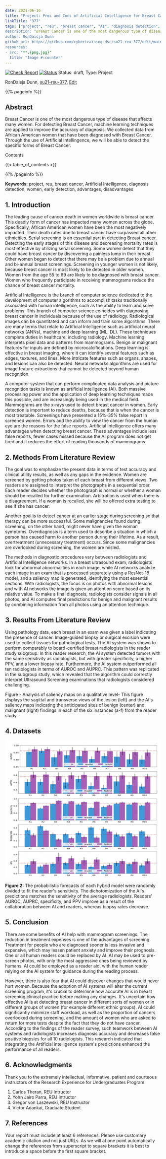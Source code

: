 ```yaml
---
date: 2021-06-16
title: "Project: Pros and Cons of Artificial Intelligence for Breast Cancer Detection in Women"
linkTitle: "377"
tags: ["project", "reu", "breast cancer", "AI", "diagnosis detection", "women", "early detection", "advantages", disadvantages"]
description: "Breast Cancer is one of the most dangerous type of disease that affects many women. For detecting Breast Cancer, machine learning techniques are applied to improve the accuracy of diagnosis."
author: RonDaisja Dunn
github_url: https://github.com/cybertraining-dsc/su21-reu-377/edit/main/project/index.md
resources:
- src: "**.{png,jpg}"
  title: "Image #:counter"
---
```


[![Check Report](https://github.com/cybertraining-dsc/su21-reu-377/workflows/Check%20Report/badge.svg)](https://github.com/cybertraining-dsc/su21-reu-377/actions)
[![Status](https://github.com/cybertraining-dsc/su21-reu-377/workflows/Status/badge.svg)](https://github.com/cybertraining-dsc/su21-reu-377/actions)
Status: draft, Type: Project


RonDaisja Dunn, [su21-reu-377](https://github.com/cybertraining-dsc/su21-reu-377), [Edit](https://github.com/cybertraining-dsc/su21-reu-377/blob/main/project/index.md)

{{% pageinfo %}}

## Abstract

Breast Cancer is one of the most dangerous type of disease that affects many women. For detecting Breast Cancer, machine learning techniques are applied to improve the accuracy of diagnosis. We collected data from African American women that have been diagnosed with Breast Cancer. Through the use of Artificial Intellingence, we will be able to detect the specific forms of Breast Cancer.

Contents

{{< table_of_contents >}}

{{% /pageinfo %}}

**Keywords:** project, reu, breast cancer, Artificial Intelligence, diagnosis detection, women, early detection, advantages, disadvantages 

## 1. Introduction

The leading cause of cancer death in women worldwide is breast cancer. This deadly form of cancer has impacted many women across the globe. Specifically, African American women have been the most negatively impacted. Their death rates due to breast cancer have surpassed all other ethnicities. Serial screening is an essential part in detecting Breast cancer. Detecting the early stages of this disease and decreasing mortality rates is most effective by utilizing serial screening. Some women detect that they could have breast cancer by discovering a painless lump in their breast. Other women began to detect that there may be a problem due to annual and bi-annual breast screenings. Screening in younger women is not likely, because breast cancer is most likely to be detected in older women. Women from the age 55 to 69 are likely to be diagnosed with breast cancer. Women who frequently participate in receiving mammograms reduce the chance of breast cancer mortality.

Artificial Intelligence is the branch of computer science dedicated to the development of computer algorithms to accomplish tasks traditionally associated with human intelligence, such as the ability to learn and solve problems. This branch of computer science coincides with diagnosing breast cancer in individuals because of the use of radiology. Radiological images can be quantitated and can inform and train some algorithms. There are many terms that relate to Artificial Intelligence such as artificial neural networks (ANNs), machine and deep learning (ML, DL). These techniques complete duties in healthcare, including radiology. Machine learning interprets pixel data and patterns from mammograms. Benign or malignant features for inputs are defined by microcalcifications. Deep learning is effective in breast imaging, where it can identify several features such as edges, textures, and lines. More intricate features such as organs, shapes, and lesions can also be detected. Neural networks algorithms are used for image feature extractions that cannot be detected beyond human recognition.

A computer system that can perform complicated data analysis and picture recognition tasks is known as artificial intelligence (AI). Both massive processing power and the application of deep learning techniques made this possible, and are increasingly being used in the medical field. Mammograms are the x-rays used to detect breast cancer in women. Early detection is important to reduce deaths, because that is when the cancer is most treatable. Screenings have presented a 15%-35% false report in screened women. Errors and the ability to view the cancer from the human eye are the reasons for the false reports. Artificial Intelligence offers many advantages when detecting breast cancer. These advantages include less false reports, fewer cases missed because the AI program does not get tired and it reduces the effort of reading thousands of mammograms.


## 2. Methods From Literature Review 

The goal was to emphasize the present data in terms of test accuracy and clinical utility results, as well as any gaps in the evidence. Women are screened by getting photos taken of each breast from different views. Two readers are assigned to interpret the photographs in a sequential order. Each reader decides whether the photograph is normal or whether a woman should be recalled for further examination. Arbitration is used when there is a disagreement. If a woman is recalled, she will be offered extra testing to see if she has cancer.

Another goal is to detect cancer at an earlier stage during screening so that therapy can be more successful. Some malignancies found during screening, on the other hand, might never have given the woman symptoms. Overdiagnosis is a term used to describe a situation in which a person has caused harm to another person during their lifetime. As a result, overtreatment (unnecessary treatment) occurs. Since some malignancies are overlooked during screening, the women are misled.

The methods in diagnostic procedures vary between radiologists and Artificial Intelligence networks. In a breast ultrasound exam, radiologists look for abnormal abnormalities in each image, while AI networks analyze each image in an exam that is processed separately using a ResNet-18 model, and a saliency map is generated, identifying the most essential sections. With radiologists, the focus is on photos with abnormal lesions and with AI networks the image is given an attention score based on its relative value. To make a final diagnosis, radiologists consider signals in all photos, and AI computes final predictions for benign and malignant results by combining information from all photos using an attention technique.


## 3. Results From Literature Review

Using pathology data, each breast in an exam was given a label indicating the presence of cancer. Image-guided biopsy or surgical excision were used to collect tissues for pathological tests. The AI system was shown to perform comparably to board-certified breast radiologists in the reader study subgroup. In this reader research, the AI system detected tumors with the same sensitivity as radiologists, but with greater specificity, a higher PPV, and a lower biopsy rate. Furthermore, the AI system outperformed all ten radiologists in terms of AUROC and AUPRC. This pattern was replicated in the subgroup study, which revealed that the algorithm could correctly interpret Ultrasound Screening examinations that radiologists considered challenging.

Figure -
Analysis of saliency maps on a qualitative level- This figure displays the sagittal and transverse views of the lesion (left) and the AI's saliency maps indicating the anticipated sites of benign (center) and malignant (right) findings in each of the six instances (a-f) from the reader study.

## 4. Datasets



![Figure 2](https://raw.githubusercontent.com/cybertraining-dsc/su21-reu-377/main/project/images/Dataset%20Image.png)

**Figure 2:** The probabilistic forecasts of each hybrid model were randomly divided to fit the reader's sensitivity. The dichotomization of the AI's predictions matches the sensitivity of the average radiologists. Readers' AUROC, AUPRC, specificity, and PPV improve as a result of the collaboration between AI and readers, whereas biopsy rates decrease.



## 5. Conclusion

There are some benefits of AI help with mammogram screenings. The reduction in treatment expenses is one of the advantages of screening. Treatment for people who are diagnosed sooner is less invasive and expensive, which may lessen patient anxiety and improve their prognosis. One or all human readers could be replaced by AI. AI may be used to pre-screen photos, with only the most aggressive ones being reviewed by humans. AI could be employed as a reader aid, with the human reader relying on the AI system for guidance during the reading process.

However, there is also fear that AI could discover changes that would never hurt women. Because the adoption of AI systems will alter the current screening program, it's crucial to determine how accurate AI is in breast screening clinical practice before making any changes. It's uncertain how effective AI is at detecting breast cancer in different sorts of women or in different groups of women (for example different ethnic groups). AI could significantly minimize staff workload, as well as the proportion of cancers overlooked during screening, and the amount of women who are asked to return for more tests despite the fact that they do not have cancer. According to the findings of the reader survey, such teamwork between AI systems and radiologists increases diagnosis accuracy and decreases false positive biopsies for all 10 radiologists. This research indicated that integrating the Artificial intelligence system's predictions enhanced the performance of all readers.


## 6. Acknowledgments
Thank you to the extremely intellectual, informative, patient and courteous instructors of the Research Experience for Undergraduates Program.

1. Carlos Theran, REU Intructor
2. Yohn Jairo Parra, REU Intructor
3. Gregor von Laszewski, REU Instructor
4. Victor Adankai, Graduate Student

## 7. References

Your report must include at least 6 references. Please use customary academic citation and not just URLs. As we will at 
one point automatically change the references from superscript to square brackets it is best to introduce a space before 
the first square bracket.

[^1]: Use of energy explained - Energy use in homes, [Online resource] 
      <https://www.eia.gov/energyexplained/use-of-energy/electricity-use-in-homes.php>


[^2]: Gregor von Laszewski, Cloudmesh StopWatch and Benchmark from the Cloudmesh Common Library, [GitHub] 
      <https://github.com/cloudmesh/cloudmesh-common>
      
      [^1]: Use of energy explained - Energy use in homes, [Online resource] 
      <https://www.eia.gov/energyexplained/use-of-energy/electricity-use-in-homes.php>


[^3]: Gregor von Laszewski, Cloudmesh StopWatch and Benchmark from the Cloudmesh Common Library, [GitHub] 
      <https://github.com/cloudmesh/cloudmesh-common>
      
      [^1]: Use of energy explained - Energy use in homes, [Online resource] 
      <https://www.eia.gov/energyexplained/use-of-energy/electricity-use-in-homes.php>


[^4]: Gregor von Laszewski, Cloudmesh StopWatch and Benchmark from the Cloudmesh Common Library, [GitHub] 
      <https://github.com/cloudmesh/cloudmesh-common>
      
      [^1]: Use of energy explained - Energy use in homes, [Online resource] 
      <https://www.eia.gov/energyexplained/use-of-energy/electricity-use-in-homes.php>


[^5]: Gregor von Laszewski, Cloudmesh StopWatch and Benchmark from the Cloudmesh Common Library, [GitHub] 
      <https://github.com/cloudmesh/cloudmesh-common>
      
      [^1]: Use of energy explained - Energy use in homes, [Online resource] 
      <https://www.eia.gov/energyexplained/use-of-energy/electricity-use-in-homes.php>


[^6]: Gregor von Laszewski, Cloudmesh StopWatch and Benchmark from the Cloudmesh Common Library, [GitHub] 
      <https://github.com/cloudmesh/cloudmesh-common>

